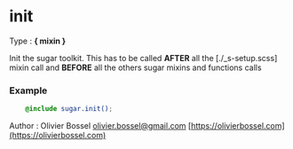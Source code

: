 # init

<!-- @namespace: sugar.scss.core.mixin.init -->

Type : **{ mixin }**


Init the sugar toolkit.
This has to be called **AFTER** all the [./_s-setup.scss] mixin call
and **BEFORE** all the others sugar mixins and functions calls


### Example
```scss
	@include sugar.init();
```
Author : Olivier Bossel [olivier.bossel@gmail.com](mailto:olivier.bossel@gmail.com) [https://olivierbossel.com](https://olivierbossel.com)